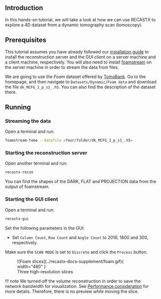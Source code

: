 ## Introduction

In this hands-on tutorial, we will take a look at how we can use RECASTX to explore
a 4D dataset from a dynamic tomography scan (tomoscopy).

## Prerequisites

This tutorial assumes you have already followed our [installation guide](../installation.md)
to install the reconstruction server and the GUI client on a server machine and a client
machine, respectively. You will also need to install
[foamstream](https://github.com/zhujun98/foamstream.git) on the server machine in order
to stream the data from files.

We are going to use the *Foam* dataset offered by
[TomoBank](https://tomobank.readthedocs.io/en/latest/#). Go to the homepage, and then navigate
to `Datasets/Dynamic/Foam data` and download the file `dk_MCFG_1_p_s1_.h5`. 
You can also find the description of the dataset there.

## Running

### Streaming the data

Open a terminal and run:
```bash
foamstream-tomo --datafile <Your/folder/dk_MCFG_1_p_s1_.h5>
```

### Starting the reconstruction server

Open another terminal and run:
```bash
recastx-recon
```

You can find the shapes of the DARK, FLAT and PROJECTION data from the output of foamstream.

### Starting the GUI client

Open a terminal and run:
```bash
recastx-gui
```

Set the following parameters in the GUI:

- Set `Column Count`, `Row Count` and `Angle Count` to 2016, 1800 and 300, respectively.

Make sure the `SCAN MODE` is set to `Discrete` and click the `Process` button.

<figure markdown>
  ![Foam slices](../recastx-docs-supplement/foam.gif){ width="480" }
  <figcaption>Three high-resolution slices</figcaption>
</figure>

!!! note
    We turned off the volume reconstruction in order to save the network bandwidth 
    for visualization. See [Performance consideration](../performance_consideration.md) for more details. Therefore, 
    there is no preview while moving the slice.

[//]: # (<figure markdown>)

[//]: # (  ![Fuelcell volume]&#40;../recastx-docs-supplement/foam_volume.jpg&#41;{ width="480" })

[//]: # (  <figcaption>"Low-resolution" volume</figcaption>)

[//]: # (</figure>)

